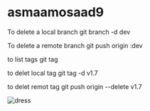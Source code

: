 # asmaamosaad9
To delete a local branch    git branch -d dev 

To delete a remote branch    git push origin :dev
 

to list tags git tag 

to delet local tag   git tag -d v1.7

to delet remot tag   git push origin --delete v1.7


![dress](https://user-images.githubusercontent.com/72512191/191241542-ac846c1c-f9a1-4150-8bf4-fbc749acc7ff.jpg)



  


